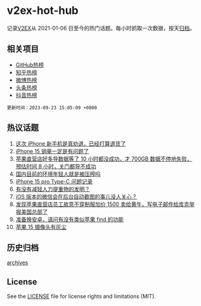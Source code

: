# v2ex-hot-hub

 记录[V2EX](https://www.v2ex.com/)从 2021-01-06 日至今的热门话题。每小时抓取一次数据，按天[归档](archives)。
 
 ## 相关项目

- [GitHub热榜](https://github.com/lonnyzhang423/github-hot-hub)
- [知乎热榜](https://github.com/lonnyzhang423/zhihu-hot-hub)
- [微博热榜](https://github.com/lonnyzhang423/weibo-hot-hub)
- [头条热榜](https://github.com/lonnyzhang423/toutiao-hot-hub)
- [抖音热榜](https://github.com/lonnyzhang423/douyin-hot-hub)


 `更新时间：2023-09-23 15:05:09 +0800`

## 热议话题

1. [这次 iPhone 新手机是真劝退，已经打算退货了](https://www.v2ex.com/t/976388)
1. [iPhone 15 销量一定是有问题了](https://www.v2ex.com/t/976235)
1. [苹果直营店好多导数据等了 10 小时都没成功，才 700GB 数据不停地失败，预估时间 8 小时，关门都导不成功](https://www.v2ex.com/t/976305)
1. [国内目前的环境年轻人就是被压榨吗](https://www.v2ex.com/t/976357)
1. [iPhone 15 pro Type-C 问题记录](https://www.v2ex.com/t/976233)
1. [有没有减轻人力提重物的发明？](https://www.v2ex.com/t/976214)
1. [iOS 版本的微信会在后台自动截图的事儿没人关心？](https://www.v2ex.com/t/976391)
1. [发现苹果直营店员工故意不穿制服加价 1500 卖给黄牛，写电子邮件给库克举报美国总部了](https://www.v2ex.com/t/976310)
1. [准备换安卓，请问有没有类似苹果 find 的功能](https://www.v2ex.com/t/976422)
1. [苹果 15 摄像头有灰尘](https://www.v2ex.com/t/976326)

## 历史归档

[archives](archives)

## License

See the [LICENSE](LICENSE) file for license rights and limitations (MIT).
